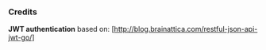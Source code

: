 ### Credits

**JWT authentication** based on: [http://blog.brainattica.com/restful-json-api-jwt-go/]